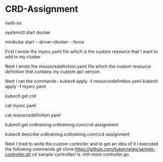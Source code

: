 # CRD-Assignment
sudo su

systemctl start docker

minikube start --driver=docker --force

First I wrote the mysrc.yaml file which is the custom resource that I want to add to my cluster

Next I wrote the resourcedefinition.yaml file which the custom resource definition that contains my custom api-version

Next I ran the commands :
kubectl apply -f resourcedefinition.yaml
kubectl apply -f mysrc.yaml

kubectl get crd

cat mysrc.yaml

cat resourcedefinition.yaml

kubectl get crdtraining.crdtraining.com/crd-assignment

kubectl describe crdtraining.crdtraining.com/crd-assignment

Next I tried to write the custom controller and to get an idea of it I executed the following commands
  git clone https://github.com/kubernetes/sample-controller.git
  cd sample-controller/
  ls -lrth
  more controller.go
